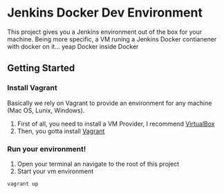 # Jenkins Docker Dev Environment
This project gives you a Jenkins environment out of the box for your machine. Being more specific, a VM runing a Jenkins Docker contianener with docker on it... yeap Docker inside Docker 


## Getting Started

### Install Vagrant
Basically we rely on Vagrant to provide an environment for any machine (Mac OS, Lunix, Windows).

1. First of all, you need to install a VM Provider, I recommend [VirtualBox](https://www.virtualbox.org/)
2. Then, you gotta install [Vagrant](https://www.vagrantup.com/)

### Run your environment!
1. Open your terminal an navigate to the root of this project
2. Start your vm environment
```
vagrant up
```